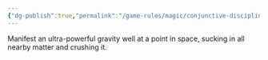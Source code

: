 ```yaml
---
{"dg-publish":true,"permalink":"/game-rules/magic/conjunctive-disciplines/pressure-spells/black-hole/"}
---
```


Manifest an ultra-powerful gravity well at a point in space, sucking in all nearby matter and crushing it.